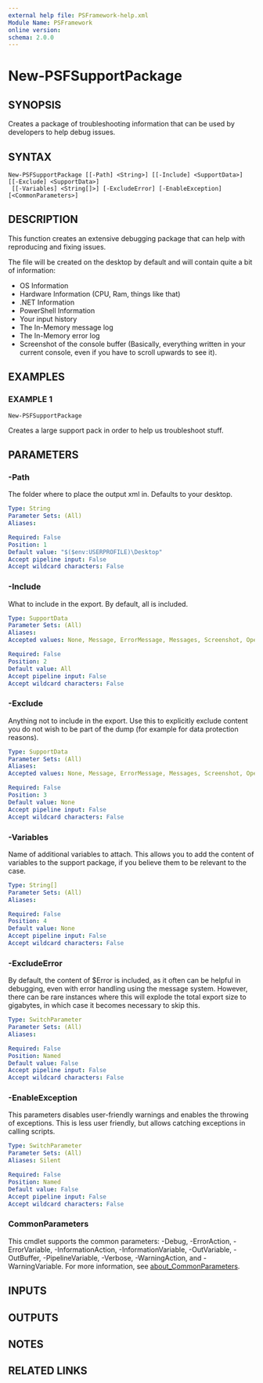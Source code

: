 ```yaml
---
external help file: PSFramework-help.xml
Module Name: PSFramework
online version:
schema: 2.0.0
---
```


# New-PSFSupportPackage

## SYNOPSIS
Creates a package of troubleshooting information that can be used by developers to help debug issues.

## SYNTAX

```
New-PSFSupportPackage [[-Path] <String>] [[-Include] <SupportData>] [[-Exclude] <SupportData>]
 [[-Variables] <String[]>] [-ExcludeError] [-EnableException] [<CommonParameters>]
```

## DESCRIPTION
This function creates an extensive debugging package that can help with reproducing and fixing issues.

The file will be created on the desktop by default and will contain quite a bit of information:
- OS Information
- Hardware Information (CPU, Ram, things like that)
- .NET Information
- PowerShell Information
- Your input history
- The In-Memory message log
- The In-Memory error log
- Screenshot of the console buffer (Basically, everything written in your current console, even if you have to scroll upwards to see it).

## EXAMPLES

### EXAMPLE 1
```
New-PSFSupportPackage
```

Creates a large support pack in order to help us troubleshoot stuff.

## PARAMETERS

### -Path
The folder where to place the output xml in.
Defaults to your desktop.

```yaml
Type: String
Parameter Sets: (All)
Aliases:

Required: False
Position: 1
Default value: "$($env:USERPROFILE)\Desktop"
Accept pipeline input: False
Accept wildcard characters: False
```

### -Include
What to include in the export.
By default, all is included.

```yaml
Type: SupportData
Parameter Sets: (All)
Aliases:
Accepted values: None, Message, ErrorMessage, Messages, Screenshot, OperatingSystem, CPU, Ram, Environment, PSVersion, History, Module, SnapIns, Assemblies, PSResource, Exceptions, Critical, ExtensionData, All

Required: False
Position: 2
Default value: All
Accept pipeline input: False
Accept wildcard characters: False
```

### -Exclude
Anything not to include in the export.
Use this to explicitly exclude content you do not wish to be part of the dump (for example for data protection reasons).

```yaml
Type: SupportData
Parameter Sets: (All)
Aliases:
Accepted values: None, Message, ErrorMessage, Messages, Screenshot, OperatingSystem, CPU, Ram, Environment, PSVersion, History, Module, SnapIns, Assemblies, PSResource, Exceptions, Critical, ExtensionData, All

Required: False
Position: 3
Default value: None
Accept pipeline input: False
Accept wildcard characters: False
```

### -Variables
Name of additional variables to attach.
This allows you to add the content of variables to the support package, if you believe them to be relevant to the case.

```yaml
Type: String[]
Parameter Sets: (All)
Aliases:

Required: False
Position: 4
Default value: None
Accept pipeline input: False
Accept wildcard characters: False
```

### -ExcludeError
By default, the content of $Error is included, as it often can be helpful in debugging, even with error handling using the message system.
However, there can be rare instances where this will explode the total export size to gigabytes, in which case it becomes necessary to skip this.

```yaml
Type: SwitchParameter
Parameter Sets: (All)
Aliases:

Required: False
Position: Named
Default value: False
Accept pipeline input: False
Accept wildcard characters: False
```

### -EnableException
This parameters disables user-friendly warnings and enables the throwing of exceptions.
This is less user friendly, but allows catching exceptions in calling scripts.

```yaml
Type: SwitchParameter
Parameter Sets: (All)
Aliases: Silent

Required: False
Position: Named
Default value: False
Accept pipeline input: False
Accept wildcard characters: False
```

### CommonParameters
This cmdlet supports the common parameters: -Debug, -ErrorAction, -ErrorVariable, -InformationAction, -InformationVariable, -OutVariable, -OutBuffer, -PipelineVariable, -Verbose, -WarningAction, and -WarningVariable. For more information, see [about_CommonParameters](http://go.microsoft.com/fwlink/?LinkID=113216).

## INPUTS

## OUTPUTS

## NOTES

## RELATED LINKS
